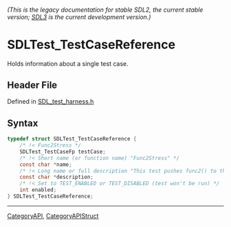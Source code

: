 ###### (This is the legacy documentation for stable SDL2, the current stable version; [SDL3](https://wiki.libsdl.org/SDL3/) is the current development version.)
# SDLTest_TestCaseReference

Holds information about a single test case.

## Header File

Defined in [SDL_test_harness.h](https://github.com/libsdl-org/SDL/blob/SDL2/include/SDL_test_harness.h)

## Syntax

```c
typedef struct SDLTest_TestCaseReference {
    /* !< Func2Stress */
    SDLTest_TestCaseFp testCase;
    /* !< Short name (or function name) "Func2Stress" */
    const char *name;
    /* !< Long name or full description "This test pushes func2() to the limit." */
    const char *description;
    /* !< Set to TEST_ENABLED or TEST_DISABLED (test won't be run) */
    int enabled;
} SDLTest_TestCaseReference;
```

----
[CategoryAPI](CategoryAPI), [CategoryAPIStruct](CategoryAPIStruct)

